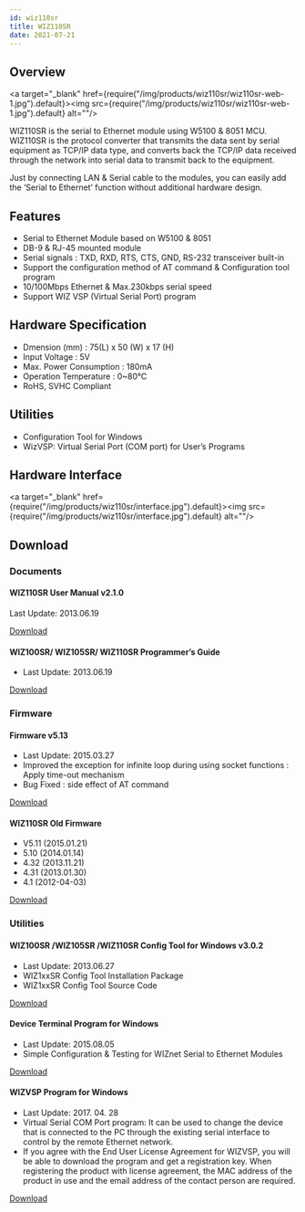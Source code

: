 ```yaml
---
id: wiz110sr
title: WIZ110SR
date: 2021-07-21
---
```


## Overview

<a target="_blank" href={require("/img/products/wiz110sr/wiz110sr-web-1.jpg").default}><img src={require("/img/products/wiz110sr/wiz110sr-web-1.jpg").default} alt=""/></a>

WIZ110SR is the serial to Ethernet module using W5100 & 8051 MCU.  WIZ110SR is the protocol converter that transmits the data sent by serial equipment as TCP/IP data type, and converts back the TCP/IP data received through the network into serial data to transmit back to the equipment.

Just by connecting LAN & Serial cable to the modules, you can easily add the ‘Serial to Ethernet’ function without additional hardware design.

## Features

- Serial to Ethernet Module based on W5100 & 8051
- DB-9 & RJ-45 mounted module
- Serial signals : TXD, RXD, RTS, CTS, GND, RS-232 transceiver built-in
- Support the configuration method of AT command & Configuration tool program
- 10/100Mbps Ethernet & Max.230kbps serial speed
- Support WIZ VSP (Virtual Serial Port) program

## Hardware Specification

- Dmension (mm) : 75(L) x 50 (W) x 17 (H)
- Input Voltage : 5V
- Max. Power Consumption : 180mA
- Operation Temperature : 0~80℃
- RoHS, SVHC Compliant

## Utilities

- Configuration Tool for Windows
- WizVSP: Virtual Serial Port (COM port) for User’s Programs

## Hardware Interface

<a target="_blank" href={require("/img/products/wiz110sr/interface.jpg").default}><img src={require("/img/products/wiz110sr/interface.jpg").default} alt=""/></a>

## Download

### Documents

#### WIZ110SR User Manual v2.1.0

Last Update: 2013.06.19

<a href="/img/products/wiz110sr/WIZ110SR_UM_v210e.pdf" target="_blank">Download</a>

#### WIZ100SR/ WIZ105SR/ WIZ110SR Programmer’s Guide

- Last Update: 2013.06.19

<a href="/img/products/wiz100sr/WIZ1x0SR_AN_S2E-Programming-Guide_V030E.pdf" target="_blank">Download</a>

### Firmware

#### Firmware v5.13

- Last Update: 2015.03.27
- Improved the exception for infinite loop during using socket functions : Apply time-out mechanism
- Bug Fixed : side effect of AT command

<a href="/img/products/wiz110sr/APP_110sr_0513.zip" target="_blank">Download</a>

#### WIZ110SR Old Firmware 

- V5.11 (2015.01.21)
- 5.10 (2014.01.14)
- 4.32 (2013.11.21)
- 4.31 (2013.01.30)
- 4.1 (2012-04-03)

<a href="/img/products/wiz110sr/WIZ110SR_old_FW.zip" target="_blank">Download</a>

### Utilities

#### WIZ100SR /WIZ105SR /WIZ110SR Config Tool for Windows v3.0.2

- Last Update: 2013.06.27
- WIZ1xxSR Config Tool Installation Package
- WIZ1xxSR Config Tool Source Code

<a href="/img/products/wiz110sr/WIZ1xxSR_Config.zip" target="_blank">Download</a>

#### Device Terminal Program for Windows

- Last Update: 2015.08.05
- Simple Configuration & Testing for WIZnet Serial to Ethernet Modules

<a href="/img/products/wiz100sr/Device_Terminal.zip" target="_blank">Download</a>

#### WIZVSP Program for Windows

- Last Update: 2017. 04. 28
- Virtual Serial COM Port program: It can be used to change the device that is connected to the PC through the existing serial interface to control by the remote Ethernet network.
- If you agree with the End User License Agreement for WIZVSP, you will be able to download the program and get a registration key. When registering the product with license agreement, the MAC address of the product in use and the email address of the contact person are required.

[Download](http://wizvsp.wiznet.io/)